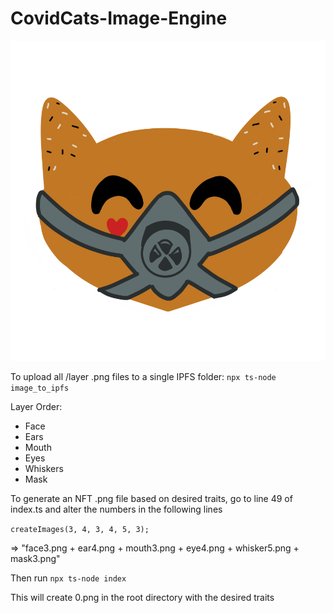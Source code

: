 # CovidCats-Image-Engine


<img src="https://raw.githubusercontent.com/kyzooghost/CovidCats-Image-Engine/main/images/homecat.png" width="512" height="512" />

To upload all /layer .png files to a single IPFS folder: `npx ts-node image_to_ipfs`

Layer Order:
- Face
- Ears
- Mouth
- Eyes
- Whiskers
- Mask

To generate an NFT .png file based on desired traits, go to line 49 of index.ts and alter the numbers in the following lines

`createImages(3, 4, 3, 4, 5, 3);` 

=> "face3.png + ear4.png + mouth3.png + eye4.png + whisker5.png + mask3.png"

Then run `npx ts-node index`

This will create 0.png in the root directory with the desired traits